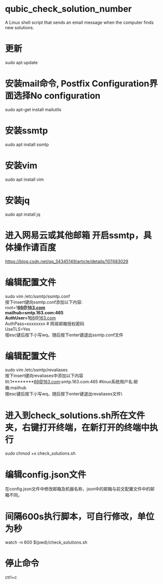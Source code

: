 # qubic_check_solution_number
A Linux shell script that sends an email message when the computer finds new solutions.
# 更新
sudo apt update
# 安装mail命令, Postfix Configuration界面选择No configuration
sudo apt-get install mailutils
# 安装ssmtp
sudo apt install ssmtp
# 安装vim
sudo apt install vim
# 安装jq
sudo apt install jq

# 进入网易云或其他邮箱 开启ssmtp，具体操作请百度
https://blog.csdn.net/qq_34345149/article/details/107483029

# 编辑配置文件
sudo vim /etc/ssmtp/ssmtp.conf\
按下insert键向ssmtp.conf添加以下内容:\
root=1********66@163.com\
mailhub=smtp.163.com:465\
AuthUser=1********66@163.com\
AuthPass=xxxxxxxx # 网易邮箱授权密码\
UseTLS=Yes\
按esc键后按下小写wq，随后按下enter键退出ssmtp.conf文件

# 编辑配置文件
sudo vim /etc/ssmtp/revaliases\
按下insert键向revaliases中添加以下内容\
ltt:1********66@163.com:smtp.163.com:465    #linux系统用户名:邮箱:mailhub\
按esc键后按下小写wq，随后按下enter键退出revaliases文件\

# 进入到check_solutions.sh所在文件夹，右键打开终端，在新打开的终端中执行
sudo chmod +x check_solutions.sh
# 编辑config.json文件
在config.json文件中修改邮箱及机器名称，json中的邮箱与前文配置文件中的邮箱不同。
# 间隔600s执行脚本，可自行修改，单位为秒
watch -n 600 $(pwd)/check_solutions.sh

# 停止命令
ctrl+c


